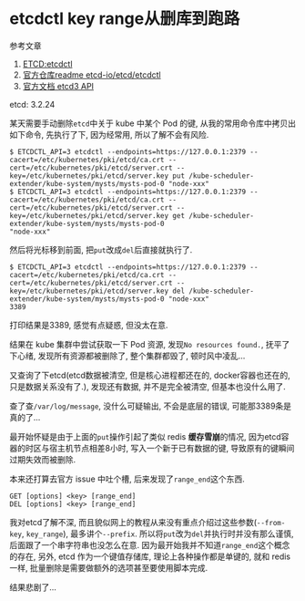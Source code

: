 # etcdctl key range从删库到跑路

参考文章

1. [ETCD:etcdctl](https://www.codenong.com/p11934614/)
2. [官方仓库readme etcd-io/etcd/etcdctl](https://github.com/etcd-io/etcd/tree/master/etcdctl)
3. [官方文档 etcd3 API](https://etcd.io/docs/v3.3.12/learning/api/)

etcd: 3.2.24

某天需要手动删除`etcd`中关于 kube 中某个 Pod 的键, 从我的常用命令库中拷贝出如下命令, 先执行了下, 因为经常用, 所以了解不会有风险.

```log
$ ETCDCTL_API=3 etcdctl --endpoints=https://127.0.0.1:2379 --cacert=/etc/kubernetes/pki/etcd/ca.crt --cert=/etc/kubernetes/pki/etcd/server.crt --key=/etc/kubernetes/pki/etcd/server.key put /kube-scheduler-extender/kube-system/mysts/mysts-pod-0 "node-xxx"
$ ETCDCTL_API=3 etcdctl --endpoints=https://127.0.0.1:2379 --cacert=/etc/kubernetes/pki/etcd/ca.crt --cert=/etc/kubernetes/pki/etcd/server.crt --key=/etc/kubernetes/pki/etcd/server.key get /kube-scheduler-extender/kube-system/mysts/mysts-pod-0 
"node-xxx"
```

然后将光标移到前面, 把`put`改成`del`后直接就执行了.

```log
$ ETCDCTL_API=3 etcdctl --endpoints=https://127.0.0.1:2379 --cacert=/etc/kubernetes/pki/etcd/ca.crt --cert=/etc/kubernetes/pki/etcd/server.crt --key=/etc/kubernetes/pki/etcd/server.key del /kube-scheduler-extender/kube-system/mysts/mysts-pod-0 "node-xxx"
3389
```

打印结果是3389, 感觉有点疑惑, 但没太在意.

结果在 kube 集群中尝试获取一下 Pod 资源, 发现`No resources found.`, 抚平了下心绪, 发现所有资源都被删除了, 整个集群都毁了, 顿时风中凌乱...

又查询了下etcd(etcd数据被清空, 但是核心进程都还在的, docker容器也还在的, 只是数据关系没有了.), 发现还有数据, 并不是完全被清空, 但基本也没什么用了.

查了查`/var/log/message`, 没什么可疑输出, 不会是底层的错误, 可能那3389条是真的了...

最开始怀疑是由于上面的`put`操作引起了类似 redis **缓存雪崩**的情况, 因为etcd容器的时区与宿主机节点相差8小时, 写入一个新于已有数据的键, 导致原有的键瞬间过期失效而被删除.

本来还打算去官方 issue 中吐个槽, 后来发现了`range_end`这个东西.

```
GET [options] <key> [range_end]
DEL [options] <key> [range_end]
```

我对etcd了解不深, 而且貌似网上的教程从来没有重点介绍过这些参数(`--from-key`, `key_range`), 最多讲个`--prefix`. 所以将`put`改为`del`并执行时并没有那么谨慎, 后面跟了一个串字符串也没怎么在意. 因为最开始我并不知道`range_end`这个概念的存在, 另外, etcd 作为一个键值存储库, 理论上各种操作都是单键的, 就和 redis 一样, 批量删除是需要做额外的选项甚至要使用脚本完成. 

结果悲剧了...
